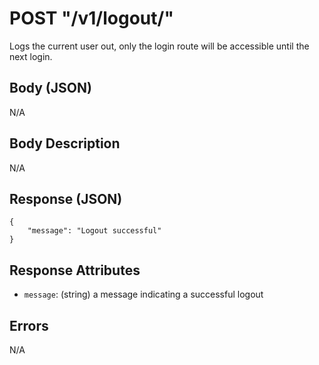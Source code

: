 # POST "/v1/logout/"
Logs the current user out, only the login route will be accessible until the next login.

## Body (JSON)
N/A
    
## Body Description
N/A

## Response (JSON)
```
{
    "message": "Logout successful"
}
```
    
## Response Attributes
- `message`: (string) a message indicating a successful logout
    
## Errors
N/A